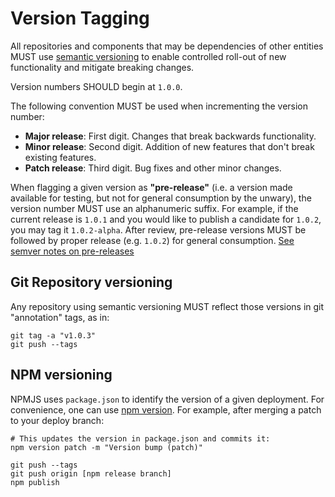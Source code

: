 # Version Tagging

All repositories and components that may be dependencies of other entities MUST use [semantic versioning](https://semver.org/) to enable controlled roll-out of new functionality and mitigate breaking changes.

Version numbers SHOULD begin at `1.0.0`.

The following convention MUST be used when incrementing the version number:

 * **Major release**: First digit. Changes that break backwards functionality.
 * **Minor release**: Second digit. Addition of new features that don't break existing features.
 * **Patch release**: Third digit. Bug fixes and other minor changes.

When flagging a given version as **"pre-release"** (i.e. a version made available for testing, but not for general consumption by the unwary), the version number MUST use an alphanumeric suffix. For example, if the current release is `1.0.1` and you would like to publish a candidate for `1.0.2`, you may tag it `1.0.2-alpha`. After review, pre-release versions MUST be followed by proper release (e.g. `1.0.2`) for general consumption. [See semver notes on pre-releases](https://semver.org/#spec-item-9)

## Git Repository versioning

Any repository using semantic versioning MUST reflect those versions in git "annotation" tags, as in:

```
git tag -a "v1.0.3"
git push --tags
```

## NPM versioning

NPMJS uses `package.json` to identify the version of a given deployment. 
For convenience, one can use [npm version](https://docs.npmjs.com/cli/version]). For example, after merging a patch to your deploy branch:

```
# This updates the version in package.json and commits it:
npm version patch -m "Version bump (patch)"

git push --tags
git push origin [npm release branch]
npm publish
```



